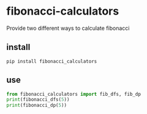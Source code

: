 # fibonacci-calculators
Provide two different ways to calculate fibonacci

## install
```shell
pip install fibonacci_calculators
```

## use
```python
from fibonacci_calculators import fib_dfs, fib_dp
print(fibonacci_dfs(5))
print(fibonacci_dp(5))
```
